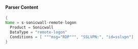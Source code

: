 #### Parser Content
```Java
{
Name = s-sonicwall-remote-logon
  Product = Sonicwall
  DataType = "remote-logon"
  Conditions = [ """msg="RDP""", "SSLVPN:", "id=sslvpn"]
}
```